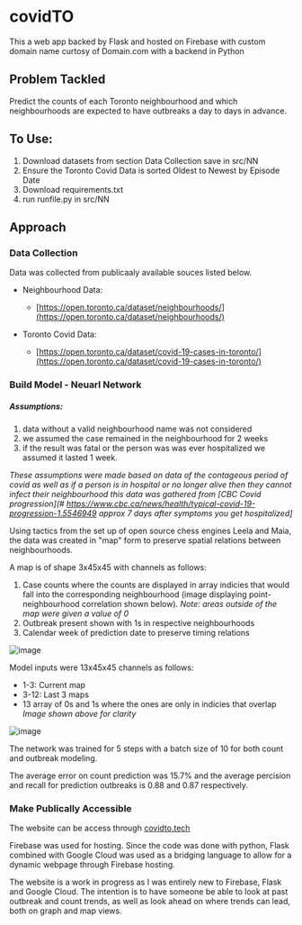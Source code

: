 # covidTO 

This a web app backed by Flask and hosted on Firebase with custom domain name curtosy of Domain.com with a backend in Python

## Problem Tackled

Predict the counts of each Toronto neighbourhood and which neighbourhoods are expected to have outbreaks a day to days in advance.

## To Use:

1. Download datasets from section Data Collection save in src/NN
2. Ensure the Toronto Covid Data is sorted Oldest to Newest by Episode Date
3. Download requirements.txt
4. run runfile.py in src/NN

## Approach
### Data Collection
Data was collected from publicaaly available souces listed below.

* Neighbourhood Data:
    * [https://open.toronto.ca/dataset/neighbourhoods/](https://open.toronto.ca/dataset/neighbourhoods/)
    
* Toronto Covid Data:
    * [https://open.toronto.ca/dataset/covid-19-cases-in-toronto/](https://open.toronto.ca/dataset/covid-19-cases-in-toronto/)
    
### Build Model - Neuarl Network
##### Assumptions:
1. data without a valid neighbourhood name was not considered
2. we assumed the case remained in the neighbourhood for 2 weeks 
3. if the result was fatal or the person was was ever hospitalized we assumed it lasted 1 week.

*These assumptions were made based on data of the contageous period of covid as well as if a person is in hospital or no longer alive then they cannot infect their neighbourhood this data was gathered from [CBC Covid progression](# https://www.cbc.ca/news/health/typical-covid-19-progression-1.5546949 approx 7 days after symptoms you get hospitalized]*

Using tactics from the set up of open source chess engines Leela and Maia, the data was created in "map" form to preserve spatial relations between neighbourhoods.

A map is of shape 3x45x45 with channels as follows:
1. Case counts where the counts are displayed in array indicies that would fall into the corresponding neighbourhood (image displaying point-neighbourhood correlation shown below). *Note: areas outside of the map were given a value of 0*
2. Outbreak present shown with 1s in respective neighbourhoods
3. Calendar week of prediction date to preserve timing relations

![image](https://user-images.githubusercontent.com/60823286/116826347-8d8df400-ab61-11eb-8f04-496cd95ea273.png)

Model inputs were 13x45x45 channels as follows:
* 1-3: Current map
* 3-12: Last 3 maps
* 13 array of 0s and 1s where the ones are only in indicies that overlap *Image shown above for clarity*

![image](https://user-images.githubusercontent.com/60823286/116826056-215ec080-ab60-11eb-927e-90c4799eee53.png)

The network was trained for 5 steps with a batch size of 10 for both count and outbreak modeling.

The average error on count prediction was 15.7% and the average percision and recall for prediction outbreaks is 0.88 and 0.87 respectively.

### Make Publically Accessible
The website can be access through [covidto.tech](covidto.tech)

Firebase was used for hosting. Since the code was done with python, Flask combined with Google Cloud was used as a bridging language to allow for a dynamic webpage through Firebase hosting.

The website is a work in progress as I was entirely new to Firebase, Flask and Google Cloud. The intention is to have someone be able to look at past outbreak and count trends, as well as look ahead on where trends can lead, both on graph and map views.
